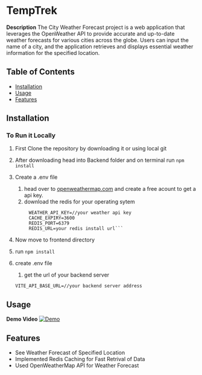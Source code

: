 # TempTrek

**Description**
The City Weather Forecast project is a web application that leverages the OpenWeather API to provide accurate and up-to-date weather forecasts for various cities across the globe. Users can input the name of a city, and the application retrieves and displays essential weather information for the specified location.

## Table of Contents

- [Installation](#installation)
- [Usage](#usage)
- [Features](#features)

## Installation

### To Run it Locally

1. First Clone the repository by downloading it or using local git
2. After downloading head into Backend folder and on terminal run `npm install`
3. Create a .env file

   1. head over to [openweathermap.com](https://home.openweathermap.org/users/sign_up) and create a free acount to get a api key.
   2. download the redis for your operating sytem

   ````PORT=3000
        WEATHER_API_KEY=//your weather api key
        CACHE_EXPIRY=3600
        REDIS_PORT=6379
        REDIS_URL=your redis install url```

   ````

4. Now move to frontend directory
5. run `npm install`
6. create .env file
   1. get the url of your backend server
   ```
   VITE_API_BASE_URL=//your backend server address
   ```

## Usage

**Demo Video**
[![Demo](http://img.youtube.com/vi/QbgQwmLOIcY/0.jpg)](https://youtu.be/QbgQwmLOIcY "Video Title")

## Features

- See Weather Forecast of Specified Location
- Implemented Redis Caching for Fast Retrival of Data
- Used OpenWeatherMap API for Weather Forecast
